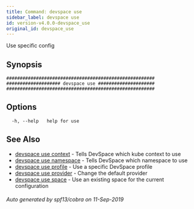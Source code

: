 ```yaml
---
title: Command: devspace use
sidebar_label: devspace use
id: version-v4.0.0-devspace_use
original_id: devspace_use
---
```



Use specific config

## Synopsis


```
#######################################################
#################### devspace use #####################
#######################################################
```
## Options

```
  -h, --help   help for use
```

## See Also
* [devspace use context](/docs/cli/commands/devspace_use_context)	 - Tells DevSpace which kube context to use
* [devspace use namespace](/docs/cli/commands/devspace_use_namespace)	 - Tells DevSpace which namespace to use
* [devspace use profile](/docs/cli/commands/devspace_use_profile)	 - Use a specific DevSpace profile
* [devspace use provider](/docs/cli/commands/devspace_use_provider)	 - Change the default provider
* [devspace use space](/docs/cli/commands/devspace_use_space)	 - Use an existing space for the current configuration

###### Auto generated by spf13/cobra on 11-Sep-2019
